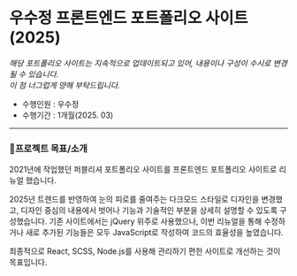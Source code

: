 # 우수정 프론트엔드 포트폴리오 사이트(2025)

*해당 포트폴리오 사이트는 지속적으로 업데이트되고 있어, 내용이나 구성이 수시로 변경될 수 있습니다.* <br>
*이 점 너그럽게 양해 부탁드립니다.* <br>

- 수행인원 : 우수정  
- 수행기간 : 1개월(2025. 03)    

***

### 📝프로젝트 목표/소개  
2021년에 작업했던 퍼블리셔 포트폴리오 사이트를 프론트엔드 포트폴리오 사이트로 리뉴얼 했습니다.

2025년 트렌드를 반영하여 눈의 피로를 줄여주는 다크모드 스타일로 디자인을 변경했고, 디자인 중심의 내용에서 벗어나 기능과 기술적인 부분을 상세히 설명할 수 있도록 구성했습니다. 
기존 사이트에서는 jQuery 위주로 사용했으나, 이번 리뉴얼을 통해 수정하거나 새로 추가된 기능들은 모두 JavaScript로 작성하여 코드의 효율성을 높였습니다.

최종적으로 React, SCSS, Node.js를 사용해 관리하기 편한 사이트로 개선하는 것이 목표입니다.


